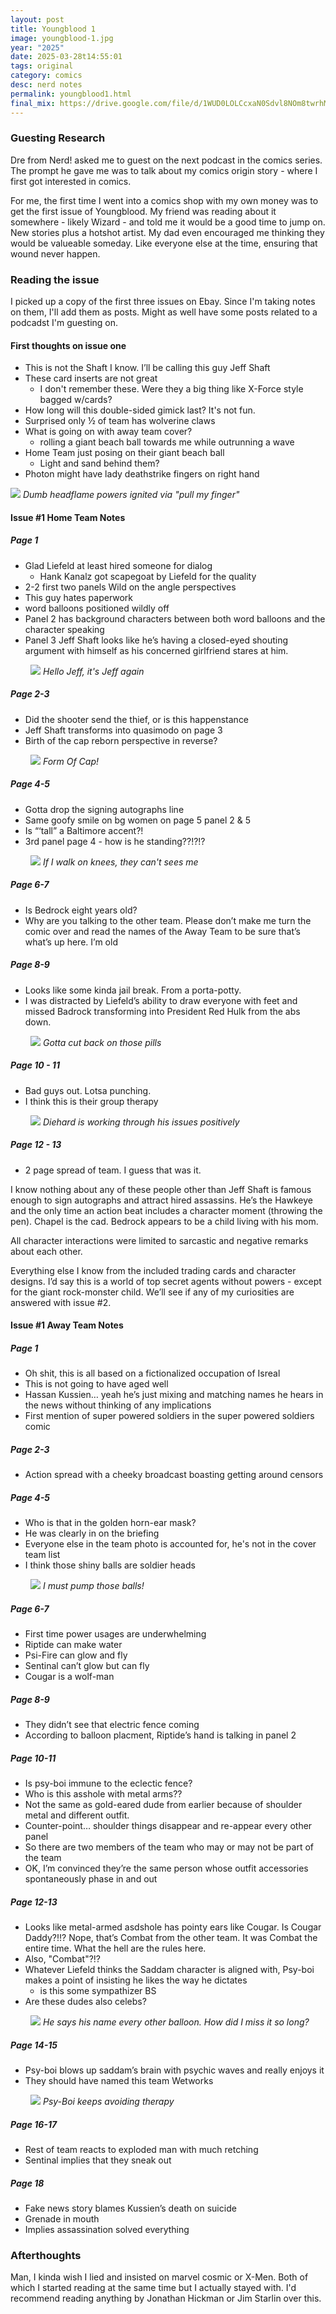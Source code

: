 ```yaml
---
layout: post
title: Youngblood 1
image: youngblood-1.jpg
year: "2025"
date: 2025-03-28t14:55:01
tags: original
category: comics
desc: nerd notes
permalink: youngblood1.html
final_mix: https://drive.google.com/file/d/1WUD0LOLCcxaN0Sdvl8NOm8twrhMf4VUZ/view?usp=sharing
---
```


### Guesting Research

Dre from Nerd! asked me to guest on the next podcast in the comics series. The prompt he gave me was to talk about my comics origin story - where I first got interested in comics.

For me, the first time I went into a comics shop with my own money was to get the first issue of Youngblood. My friend was reading about it somewhere - likely Wizard - and told me it would be a good time to jump on. New stories plus a hotshot artist. My dad even encouraged me thinking they would be valueable someday.  Like everyone else at the time, ensuring that wound never happen.

### Reading the issue

I picked up a copy of the first three issues on Ebay. Since I'm taking notes on them, I'll add them as posts. Might as well have some posts related to a podcadst I'm guesting on.

#### First thoughts on issue one

- This is not the Shaft I know. I’ll be calling this guy Jeff Shaft
- These card inserts are not great
  - I don't remember these. Were they a big thing like X-Force style bagged w/cards?
- How long will this double-sided gimick last? It's not fun.
- Surprised only ½ of team has wolverine claws
- What is going on with away team cover?
  - rolling a giant beach ball towards me while outrunning a wave
- Home Team just posing on their giant beach ball
  - Light and sand behind them?
- Photon might have lady deathstrike fingers on right hand

<div class="image-plus-caption">
  <img src="/ms_assets/images/youngblood/flame-fingers.jpg">
  <em>Dumb headflame powers ignited via "pull my finger"</em>
</div>


#### Issue #1 Home Team Notes

##### Page 1

- Glad Liefeld at least hired someone for dialog
  - Hank Kanalz got scapegoat by Liefeld for the quality
- 2-2 first two panels Wild on the angle perspectives
- This guy hates paperwork
- word balloons positioned wildly off
- Panel 2 has background characters between both word balloons and the character speaking
- Panel 3 Jeff Shaft looks like he’s having a closed-eyed shouting argument with himself as his concerned girlfriend stares at him.

<div style="margin-left: 2rem;" class="image-plus-caption">
  <img src="/ms_assets/images/youngblood-1-jeff.jpg">
  <em>Hello Jeff, it's Jeff again</em>
</div>

##### Page 2-3

- Did the shooter send the thief, or is this happenstance
- Jeff Shaft transforms into quasimodo on page 3
- Birth of the cap reborn perspective in reverse?

<div style="margin-left: 2rem;" class="image-plus-caption">
  <img src="/ms_assets/images/youngblood/jeff-quasi.jpg">
  <em>Form Of Cap!</em>
</div>

##### Page 4-5

- Gotta drop the signing autographs line
- Same goofy smile on bg women on page 5 panel 2 & 5
- Is “‘tall” a Baltimore accent?!
- 3rd panel page 4 - how is he standing??!?!?

<div style="margin-left: 2rem;" class="image-plus-caption">
  <img src="/ms_assets/images/youngblood/jeff-buckles.jpg">
  <em>If I walk on knees, they can't sees me</em>
</div>

##### Page 6-7
- Is Bedrock eight years old?
- Why are you talking to the other team. Please don’t make me turn the comic over and read the names of the Away Team to be sure that’s what’s up here. I’m old

##### Page 8-9
- Looks like some kinda jail break. From a porta-potty.
- I was distracted by Liefeld’s ability to draw everyone with feet and missed Badrock transforming into President Red Hulk from the abs down.

<div style="margin-left: 2rem;" class="image-plus-caption">
  <img src="/ms_assets/images/youngblood/badrock-hulk.jpg">
  <em>Gotta cut back on those pills</em>
</div>

##### Page 10 - 11
- Bad guys out. Lotsa punching.
- I think this is their group therapy

<div style="margin-left: 2rem;" class="image-plus-caption">
  <img src="/ms_assets/images/youngblood/diehard-punch.jpg">
  <em>Diehard is working through his issues positively</em>
</div>

##### Page 12 - 13
- 2 page spread of team. I guess that was it.

I know nothing about any of these people other than Jeff Shaft is famous enough to sign autographs and attract hired assassins. He’s the Hawkeye and the only time an action beat includes a character moment (throwing the pen). Chapel is the cad. Bedrock  appears to be a child living with his mom.

All character interactions were limited to sarcastic and negative remarks about each other. 

Everything else I know from the included trading cards and character designs. I’d say this is a world of top secret agents without powers - except for the giant rock-monster child. We’ll see if any of my curiosities are answered with issue #2.

#### Issue #1 Away Team Notes

##### Page 1
- Oh shit, this is all based on a fictionalized occupation of Isreal
- This is not going to have aged well
- Hassan Kussien… yeah he’s just mixing and matching names he hears in the news without thinking of any implications
- First mention of super powered soldiers in the super powered soldiers comic

##### Page 2-3
- Action spread with a cheeky broadcast boasting getting around censors

##### Page 4-5
- Who is that in the golden horn-ear mask?
- He was clearly in on the briefing
- Everyone else in the team photo is accounted for, he's not in the cover team list
- I think those shiny balls are soldier heads

<div style="margin-left: 2rem;" class="image-plus-caption">
  <img src="/ms_assets/images/youngblood/balls.jpg">
  <em>I must pump those balls!</em>
</div>

##### Page 6-7
- First time power usages are underwhelming
- Riptide can make water
- Psi-Fire can glow and fly
- Sentinal can’t glow but can fly
- Cougar is a wolf-man

##### Page 8-9
- They didn’t see that electric fence coming
- According to balloon placment, Riptide’s hand is talking in panel 2

##### Page 10-11
- Is psy-boi immune to the eclectic fence?
- Who is this asshole with metal arms??
- Not the same as gold-eared dude from earlier because of shoulder metal and different outfit.
- Counter-point… shoulder things disappear and re-appear every other panel
- So there are two members of the team who may or may not be part of the team
- OK, I’m convinced they’re the same person whose outfit accessories spontaneously phase in and out 

##### Page 12-13
- Looks like metal-armed asdshole has pointy ears like Cougar. Is Cougar Daddy?!!?
Nope, that’s Combat from the other team. It was Combat the entire time. What the hell are the rules here.
- Also, "Combat"?!?
- Whatever Liefeld thinks the Saddam character is aligned with, Psy-boi makes a point of insisting he likes the way he dictates
  - is this some sympathizer BS
- Are these dudes also celebs?

<div style="margin-left: 2rem;" class="image-plus-caption">
  <img src="/ms_assets/images/youngblood/combat.jpg">
  <em>He says his name every other balloon. How did I miss it so long?</em>
</div>

##### Page 14-15
- Psy-boi blows up saddam’s brain with psychic waves and really enjoys it
- They should have named this team Wetworks

<div style="margin-left: 2rem;" class="image-plus-caption">
  <img src="/ms_assets/images/youngblood/exploding-head.jpg">
  <em>Psy-Boi keeps avoiding therapy</em>
</div>

##### Page 16-17
- Rest of team reacts to exploded man with much retching
- Sentinal implies that they sneak out

##### Page 18
- Fake news story blames Kussien’s death on suicide
- Grenade in mouth
- Implies assassination solved everything

### Afterthoughts

Man,  I  kinda wish I lied and insisted on marvel cosmic or X-Men. Both of which I started reading at the same time but I actually stayed with. I'd recommend reading anything by Jonathan Hickman or Jim Starlin over this.
